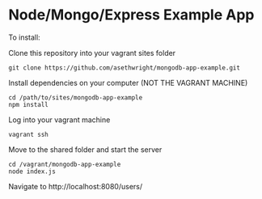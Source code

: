 # Node/Mongo/Express Example App

To install:

Clone this repository into your vagrant sites folder

```
git clone https://github.com/asethwright/mongodb-app-example.git
```

Install dependencies on your computer (NOT THE VAGRANT MACHINE)

```
cd /path/to/sites/mongodb-app-example
npm install
```

Log into your vagrant machine

```
vagrant ssh
```

Move to the shared folder and start the server

```
cd /vagrant/mongodb-app-example
node index.js
```

Navigate to http://localhost:8080/users/

